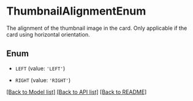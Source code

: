 # ThumbnailAlignmentEnum

The alignment of the thumbnail image in the card. Only applicable if the card using horizontal orientation.

## Enum

* `LEFT` (value: `'LEFT'`)

* `RIGHT` (value: `'RIGHT'`)

[[Back to Model list]](../README.md#documentation-for-models) [[Back to API list]](../README.md#documentation-for-api-endpoints) [[Back to README]](../README.md)


